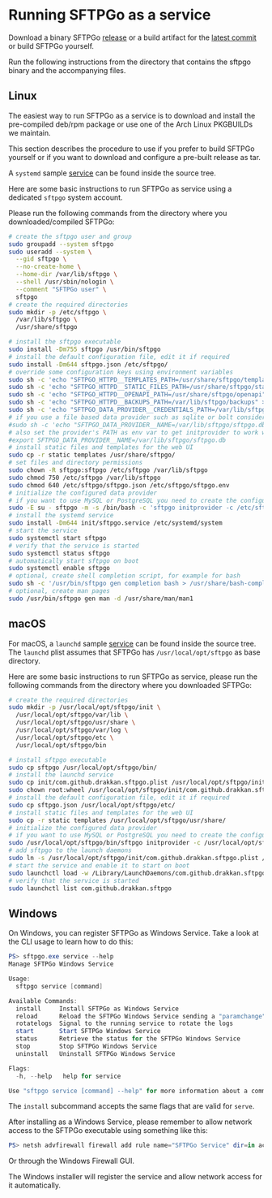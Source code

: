 # Running SFTPGo as a service

Download a binary SFTPGo [release](https://github.com/drakkan/sftpgo/releases) or a build artifact for the [latest commit](https://github.com/drakkan/sftpgo/actions) or build SFTPGo yourself.

Run the following instructions from the directory that contains the sftpgo binary and the accompanying files.

## Linux

The easiest way to run SFTPGo as a service is to download and install the pre-compiled deb/rpm package or use one of the Arch Linux PKGBUILDs we maintain.

This section describes the procedure to use if you prefer to build SFTPGo yourself or if you want to download and configure a pre-built release as tar.

A `systemd` sample [service](../init/sftpgo.service "systemd service") can be found inside the source tree.

Here are some basic instructions to run SFTPGo as service using a dedicated `sftpgo` system account.

Please run the following commands from the directory where you downloaded/compiled SFTPGo:

```bash
# create the sftpgo user and group
sudo groupadd --system sftpgo
sudo useradd --system \
  --gid sftpgo \
  --no-create-home \
  --home-dir /var/lib/sftpgo \
  --shell /usr/sbin/nologin \
  --comment "SFTPGo user" \
  sftpgo
# create the required directories
sudo mkdir -p /etc/sftpgo \
  /var/lib/sftpgo \
  /usr/share/sftpgo

# install the sftpgo executable
sudo install -Dm755 sftpgo /usr/bin/sftpgo
# install the default configuration file, edit it if required
sudo install -Dm644 sftpgo.json /etc/sftpgo/
# override some configuration keys using environment variables
sudo sh -c 'echo "SFTPGO_HTTPD__TEMPLATES_PATH=/usr/share/sftpgo/templates" > /etc/sftpgo/sftpgo.env'
sudo sh -c 'echo "SFTPGO_HTTPD__STATIC_FILES_PATH=/usr/share/sftpgo/static" >> /etc/sftpgo/sftpgo.env'
sudo sh -c 'echo "SFTPGO_HTTPD__OPENAPI_PATH=/usr/share/sftpgo/openapi" >> /etc/sftpgo/sftpgo.env'
sudo sh -c 'echo "SFTPGO_HTTPD__BACKUPS_PATH=/var/lib/sftpgo/backups" >> /etc/sftpgo/sftpgo.env'
sudo sh -c 'echo "SFTPGO_DATA_PROVIDER__CREDENTIALS_PATH=/var/lib/sftpgo/credentials" >> /etc/sftpgo/sftpgo.env'
# if you use a file based data provider such as sqlite or bolt consider to set the database path too, for example:
#sudo sh -c 'echo "SFTPGO_DATA_PROVIDER__NAME=/var/lib/sftpgo/sftpgo.db" >> /etc/sftpgo/sftpgo.env'
# also set the provider's PATH as env var to get initprovider to work with SQLite provider:
#export SFTPGO_DATA_PROVIDER__NAME=/var/lib/sftpgo/sftpgo.db
# install static files and templates for the web UI
sudo cp -r static templates /usr/share/sftpgo/
# set files and directory permissions
sudo chown -R sftpgo:sftpgo /etc/sftpgo /var/lib/sftpgo
sudo chmod 750 /etc/sftpgo /var/lib/sftpgo
sudo chmod 640 /etc/sftpgo/sftpgo.json /etc/sftpgo/sftpgo.env
# initialize the configured data provider
# if you want to use MySQL or PostgreSQL you need to create the configured database before running the initprovider command
sudo -E su - sftpgo -m -s /bin/bash -c 'sftpgo initprovider -c /etc/sftpgo'
# install the systemd service
sudo install -Dm644 init/sftpgo.service /etc/systemd/system
# start the service
sudo systemctl start sftpgo
# verify that the service is started
sudo systemctl status sftpgo
# automatically start sftpgo on boot
sudo systemctl enable sftpgo
# optional, create shell completion script, for example for bash
sudo sh -c '/usr/bin/sftpgo gen completion bash > /usr/share/bash-completion/completions/sftpgo'
# optional, create man pages
sudo /usr/bin/sftpgo gen man -d /usr/share/man/man1
```

## macOS

For macOS, a `launchd` sample [service](../init/com.github.drakkan.sftpgo.plist "launchd plist") can be found inside the source tree. The `launchd` plist assumes that SFTPGo has `/usr/local/opt/sftpgo` as base directory.

Here are some basic instructions to run SFTPGo as service, please run the following commands from the directory where you downloaded SFTPGo:

```bash
# create the required directories
sudo mkdir -p /usr/local/opt/sftpgo/init \
  /usr/local/opt/sftpgo/var/lib \
  /usr/local/opt/sftpgo/usr/share \
  /usr/local/opt/sftpgo/var/log \
  /usr/local/opt/sftpgo/etc \
  /usr/local/opt/sftpgo/bin

# install sftpgo executable
sudo cp sftpgo /usr/local/opt/sftpgo/bin/
# install the launchd service
sudo cp init/com.github.drakkan.sftpgo.plist /usr/local/opt/sftpgo/init/
sudo chown root:wheel /usr/local/opt/sftpgo/init/com.github.drakkan.sftpgo.plist
# install the default configuration file, edit it if required
sudo cp sftpgo.json /usr/local/opt/sftpgo/etc/
# install static files and templates for the web UI
sudo cp -r static templates /usr/local/opt/sftpgo/usr/share/
# initialize the configured data provider
# if you want to use MySQL or PostgreSQL you need to create the configured database before running the initprovider command
sudo /usr/local/opt/sftpgo/bin/sftpgo initprovider -c /usr/local/opt/sftpgo/etc/
# add sftpgo to the launch daemons
sudo ln -s /usr/local/opt/sftpgo/init/com.github.drakkan.sftpgo.plist /Library/LaunchDaemons/com.github.drakkan.sftpgo.plist
# start the service and enable it to start on boot
sudo launchctl load -w /Library/LaunchDaemons/com.github.drakkan.sftpgo.plist
# verify that the service is started
sudo launchctl list com.github.drakkan.sftpgo
```

## Windows

On Windows, you can register SFTPGo as Windows Service. Take a look at the CLI usage to learn how to do this:

```powershell
PS> sftpgo.exe service --help
Manage SFTPGo Windows Service

Usage:
  sftpgo service [command]

Available Commands:
  install     Install SFTPGo as Windows Service
  reload      Reload the SFTPGo Windows Service sending a "paramchange" request
  rotatelogs  Signal to the running service to rotate the logs
  start       Start SFTPGo Windows Service
  status      Retrieve the status for the SFTPGo Windows Service
  stop        Stop SFTPGo Windows Service
  uninstall   Uninstall SFTPGo Windows Service

Flags:
  -h, --help   help for service

Use "sftpgo service [command] --help" for more information about a command.
```

The `install` subcommand accepts the same flags that are valid for `serve`.

After installing as a Windows Service, please remember to allow network access to the SFTPGo executable using something like this:

```powershell
PS> netsh advfirewall firewall add rule name="SFTPGo Service" dir=in action=allow program="C:\Program Files\SFTPGo\sftpgo.exe"
```

Or through the Windows Firewall GUI.

The Windows installer will register the service and allow network access for it automatically.
